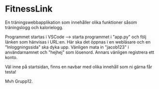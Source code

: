 # FitnessLink

En träningswebbapplikation som innehåller olika funktioner såsom träningslogg och kalorielogg. 

Programmet startas i VSCode --> starta programmet i "app.py" och följ länken som hänvisas i URL:en. Här ska det öppnas i en webläsare och en "Inloggningssida" ska dyka upp. Vänligen mata in "jacob123" i användarnamnet och "hejhej" som lösenord.
Annars vänligen registrera ett konto.

Väl inne på startsidan, finns en navbar med olika innehåll som ni gärna får testa!

Mvh Grupp12.

